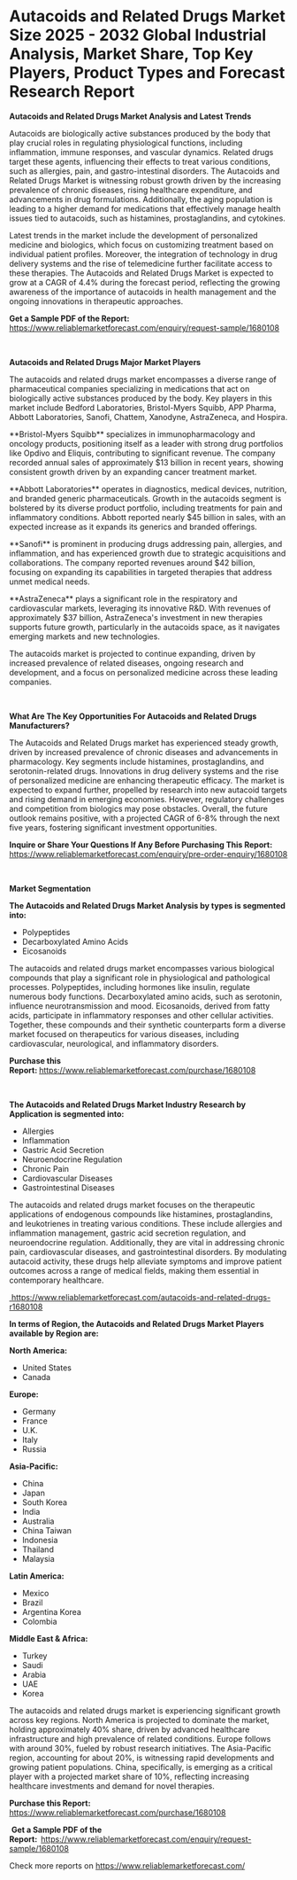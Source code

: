 <p><h1>Autacoids and Related Drugs Market Size 2025 - 2032 Global Industrial Analysis, Market Share, Top Key Players, Product Types and Forecast Research Report</h1></p><p><strong>Autacoids and Related Drugs Market Analysis and Latest Trends</strong></p>
<p><p>Autacoids are biologically active substances produced by the body that play crucial roles in regulating physiological functions, including inflammation, immune responses, and vascular dynamics. Related drugs target these agents, influencing their effects to treat various conditions, such as allergies, pain, and gastro-intestinal disorders. The Autacoids and Related Drugs Market is witnessing robust growth driven by the increasing prevalence of chronic diseases, rising healthcare expenditure, and advancements in drug formulations. Additionally, the aging population is leading to a higher demand for medications that effectively manage health issues tied to autacoids, such as histamines, prostaglandins, and cytokines. </p><p>Latest trends in the market include the development of personalized medicine and biologics, which focus on customizing treatment based on individual patient profiles. Moreover, the integration of technology in drug delivery systems and the rise of telemedicine further facilitate access to these therapies. The Autacoids and Related Drugs Market is expected to grow at a CAGR of 4.4% during the forecast period, reflecting the growing awareness of the importance of autacoids in health management and the ongoing innovations in therapeutic approaches.</p></p>
<p><strong>Get a Sample PDF of the Report:&nbsp;</strong> <a href="https://www.reliablemarketforecast.com/enquiry/request-sample/1680108?utm_campaign=3354&utm_medium=2&utm_source=Github&utm_content=ia&utm_term=25032025&utm_id=autacoids-and-related-drugs">https://www.reliablemarketforecast.com/enquiry/request-sample/1680108</a></p>
<p>&nbsp;</p>
<p><strong>Autacoids and Related Drugs Major Market Players</strong></p>
<p><p>The autacoids and related drugs market encompasses a diverse range of pharmaceutical companies specializing in medications that act on biologically active substances produced by the body. Key players in this market include Bedford Laboratories, Bristol-Myers Squibb, APP Pharma, Abbott Laboratories, Sanofi, Chattem, Xanodyne, AstraZeneca, and Hospira.</p><p>**Bristol-Myers Squibb** specializes in immunopharmacology and oncology products, positioning itself as a leader with strong drug portfolios like Opdivo and Eliquis, contributing to significant revenue. The company recorded annual sales of approximately $13 billion in recent years, showing consistent growth driven by an expanding cancer treatment market.</p><p>**Abbott Laboratories** operates in diagnostics, medical devices, nutrition, and branded generic pharmaceuticals. Growth in the autacoids segment is bolstered by its diverse product portfolio, including treatments for pain and inflammatory conditions. Abbott reported nearly $45 billion in sales, with an expected increase as it expands its generics and branded offerings.</p><p>**Sanofi** is prominent in producing drugs addressing pain, allergies, and inflammation, and has experienced growth due to strategic acquisitions and collaborations. The company reported revenues around $42 billion, focusing on expanding its capabilities in targeted therapies that address unmet medical needs.</p><p>**AstraZeneca** plays a significant role in the respiratory and cardiovascular markets, leveraging its innovative R&D. With revenues of approximately $37 billion, AstraZeneca's investment in new therapies supports future growth, particularly in the autacoids space, as it navigates emerging markets and new technologies.</p><p>The autacoids market is projected to continue expanding, driven by increased prevalence of related diseases, ongoing research and development, and a focus on personalized medicine across these leading companies.</p></p>
<p>&nbsp;</p>
<p><strong>What Are The Key Opportunities For Autacoids and Related Drugs Manufacturers?</strong></p>
<p><p>The Autacoids and Related Drugs market has experienced steady growth, driven by increased prevalence of chronic diseases and advancements in pharmacology. Key segments include histamines, prostaglandins, and serotonin-related drugs. Innovations in drug delivery systems and the rise of personalized medicine are enhancing therapeutic efficacy. The market is expected to expand further, propelled by research into new autacoid targets and rising demand in emerging economies. However, regulatory challenges and competition from biologics may pose obstacles. Overall, the future outlook remains positive, with a projected CAGR of 6-8% through the next five years, fostering significant investment opportunities.</p></p>
<p><strong>Inquire or Share Your Questions If Any Before Purchasing This Report:</strong> <a href="https://www.reliablemarketforecast.com/enquiry/pre-order-enquiry/1680108?utm_campaign=3354&utm_medium=2&utm_source=Github&utm_content=ia&utm_term=25032025&utm_id=autacoids-and-related-drugs">https://www.reliablemarketforecast.com/enquiry/pre-order-enquiry/1680108</a></p>
<p>&nbsp;</p>
<p><strong>Market Segmentation</strong></p>
<p><strong>The Autacoids and Related Drugs Market Analysis by types is segmented into:</strong></p>
<p><ul><li>Polypeptides</li><li>Decarboxylated Amino Acids</li><li>Eicosanoids</li></ul></p>
<p><p>The autacoids and related drugs market encompasses various biological compounds that play a significant role in physiological and pathological processes. Polypeptides, including hormones like insulin, regulate numerous body functions. Decarboxylated amino acids, such as serotonin, influence neurotransmission and mood. Eicosanoids, derived from fatty acids, participate in inflammatory responses and other cellular activities. Together, these compounds and their synthetic counterparts form a diverse market focused on therapeutics for various diseases, including cardiovascular, neurological, and inflammatory disorders.</p></p>
<p><strong>Purchase this Report:&nbsp;</strong><a href="https://www.reliablemarketforecast.com/purchase/1680108?utm_campaign=3354&utm_medium=2&utm_source=Github&utm_content=ia&utm_term=25032025&utm_id=autacoids-and-related-drugs">https://www.reliablemarketforecast.com/purchase/1680108</a></p>
<p>&nbsp;</p>
<p><strong>The Autacoids and Related Drugs Market Industry Research by Application is segmented into:</strong></p>
<p><ul><li>Allergies</li><li>Inflammation</li><li>Gastric Acid Secretion</li><li>Neuroendocrine Regulation</li><li>Chronic Pain</li><li>Cardiovascular Diseases</li><li>Gastrointestinal Diseases</li></ul></p>
<p><p>The autacoids and related drugs market focuses on the therapeutic applications of endogenous compounds like histamines, prostaglandins, and leukotrienes in treating various conditions. These include allergies and inflammation management, gastric acid secretion regulation, and neuroendocrine regulation. Additionally, they are vital in addressing chronic pain, cardiovascular diseases, and gastrointestinal disorders. By modulating autacoid activity, these drugs help alleviate symptoms and improve patient outcomes across a range of medical fields, making them essential in contemporary healthcare.</p></p>
<p><a href="https://www.reliablemarketforecast.com/autacoids-and-related-drugs-r1680108?utm_campaign=3354&utm_medium=2&utm_source=Github&utm_content=ia&utm_term=25032025&utm_id=autacoids-and-related-drugs">&nbsp;https://www.reliablemarketforecast.com/autacoids-and-related-drugs-r1680108</a></p>
<p><strong>In terms of Region, the Autacoids and Related Drugs Market Players available by Region are:</strong></p>
<p>
    <p> <strong> North America: </strong>
        <ul>
            <li>United States</li>
            <li>Canada</li>
        </ul>
        </p> 
    <p> <strong> Europe: </strong>
        <ul>
            <li>Germany</li>
            <li>France</li>
            <li>U.K.</li>
            <li>Italy</li>
            <li>Russia</li>
        </ul>
        </p> 
    <p> <strong> Asia-Pacific: </strong>
        <ul>
            <li>China</li>
            <li>Japan</li>
            <li>South Korea</li>
            <li>India</li>
            <li>Australia</li>
            <li>China Taiwan</li>
            <li>Indonesia</li>
            <li>Thailand</li>
            <li>Malaysia</li>
        </ul>
        </p> 
    <p> <strong> Latin America: </strong>
        <ul>
            <li>Mexico</li>
            <li>Brazil</li>
            <li>Argentina Korea</li>
            <li>Colombia</li>
        </ul>
        </p> 
    <p> <strong> Middle East & Africa: </strong>
        <ul>
            <li>Turkey</li>
            <li>Saudi</li>
            <li>Arabia</li>
            <li>UAE</li>
            <li>Korea</li>
        </ul>
    </p>
    </p>
<p><p>The autacoids and related drugs market is experiencing significant growth across key regions. North America is projected to dominate the market, holding approximately 40% share, driven by advanced healthcare infrastructure and high prevalence of related conditions. Europe follows with around 30%, fueled by robust research initiatives. The Asia-Pacific region, accounting for about 20%, is witnessing rapid developments and growing patient populations. China, specifically, is emerging as a critical player with a projected market share of 10%, reflecting increasing healthcare investments and demand for novel therapies.</p></p>
<p><strong>Purchase this Report: </strong><a href="https://www.reliablemarketforecast.com/purchase/1680108?utm_campaign=3354&utm_medium=2&utm_source=Github&utm_content=ia&utm_term=25032025&utm_id=autacoids-and-related-drugs">https://www.reliablemarketforecast.com/purchase/1680108</a></p>
<p>&nbsp;<strong>Get a Sample PDF of the Report:&nbsp;&nbsp;</strong><a href="https://www.reliablemarketforecast.com/enquiry/request-sample/1680108?utm_campaign=3354&utm_medium=2&utm_source=Github&utm_content=ia&utm_term=25032025&utm_id=autacoids-and-related-drugs">https://www.reliablemarketforecast.com/enquiry/request-sample/1680108</a></p>
<p><strong></strong></p>
<p>Check more reports on <a href="https://www.reliablemarketforecast.com/?utm_campaign=3354&utm_medium=2&utm_source=Github&utm_content=ia&utm_term=25032025&utm_id=autacoids-and-related-drugs">https://www.reliablemarketforecast.com/</a></p>